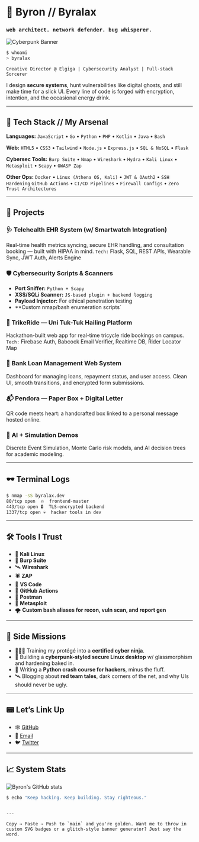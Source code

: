 # 👾 Byron // Byralax  
### `web architect. network defender. bug whisperer.`  
![Cyberpunk Banner](https://i.postimg.cc/L4gj2qHB/A-digital-illustration-in-a-futuristic-cyberpunk.png)

```bash
$ whoami
> byralax
````

`Creative Director @ Elgiga | Cybersecurity Analyst | Full-stack Sorcerer`

I design **secure systems**, hunt vulnerabilities like digital ghosts, and still make time for a slick UI.
Every line of code is forged with encryption, intention, and the occasional energy drink.

---

## 🧠 Tech Stack // My Arsenal

**Languages:**
`JavaScript` • `Go` • `Python` • `PHP` • `Kotlin` • `Java` • `Bash`

**Web:**
`HTML5` • `CSS3` • `Tailwind` • `Node.js` • `Express.js` • `SQL & NoSQL` • `Flask`

**Cybersec Tools:**
`Burp Suite` • `Nmap` • `Wireshark` • `Hydra` • `Kali Linux` • `Metasploit` • `Scapy` • `OWASP Zap`

**Other Ops:**
`Docker` • `Linux (Athena OS, Kali)` • `JWT & OAuth2` • `SSH Hardening`
`GitHub Actions` • `CI/CD Pipelines` • `Firewall Configs` • `Zero Trust Architectures`

---

## 📂 Projects

### 🩺 **Telehealth EHR System (w/ Smartwatch Integration)**

Real-time health metrics syncing, secure EHR handling, and consultation booking — built with HIPAA in mind.
`Tech:` Flask, SQL, REST APIs, Wearable Sync, JWT Auth, Alerts Engine

### 🛡️ **Cybersecurity Scripts & Scanners**

* **Port Sniffer:** `Python + Scapy`
* **XSS/SQLi Scanner:** `JS-based plugin + backend logging`
* **Payload Injector:** For ethical penetration testing
* \*\*Custom nmap/bash enumeration scripts\`

### 🚦 **TrikeRide — Uni Tuk-Tuk Hailing Platform**

Hackathon-built web app for real-time tricycle ride bookings on campus.
`Tech:` Firebase Auth, Babcock Email Verifier, Realtime DB, Rider Locator Map

### 🏦 **Bank Loan Management Web System**

Dashboard for managing loans, repayment status, and user access.
Clean UI, smooth transitions, and encrypted form submissions.

### 📬 **Pendora — Paper Box + Digital Letter**

QR code meets heart: a handcrafted box linked to a personal message hosted online.

### 🧠 **AI + Simulation Demos**

Discrete Event Simulation, Monte Carlo risk models, and AI decision trees for academic modeling.

---

## 🕶️ Terminal Logs

```bash
$ nmap -sS byralax.dev
80/tcp open  🔥  frontend-master  
443/tcp open 🔒  TLS-encrypted backend  
1337/tcp open 💀  hacker tools in dev  
```

---

## 🛠️ Tools I Trust

* 🐉 **Kali Linux**
* 🧪 **Burp Suite**
* 🛰️ **Wireshark**
* 🕷️ **ZAP**
* 🦾 **VS Code**
* 🧵 **GitHub Actions**
* 🧩 **Postman**
* 🎯 **Metasploit**
* 🌪️ **Custom bash aliases for recon, vuln scan, and report gen**

---

## 🔐 Side Missions

* 👩🏽‍💻 Training my protégé into a **certified cyber ninja**.
* 🔐 Building a **cyberpunk-styled secure Linux desktop** w/ glassmorphism and hardening baked in.
* 📖 Writing a **Python crash course for hackers**, minus the fluff.
* 🛰️ Blogging about **red team tales**, dark corners of the net, and why UIs should never be ugly.

---

## 📟 Let’s Link Up

* 🕸️ [GitHub](https://github.com/byralax)
* 📧 [Email](mailto:byralax@gmail.com)
* 🐦 [Twitter](https://twitter.com/byralax)


---

## 📈 System Stats

![Byron's GitHub stats](https://github-readme-stats.vercel.app/api?username=byralax\&show_icons=true\&theme=dracula)

```bash
$ echo "Keep hacking. Keep building. Stay righteous."
```

```

---

Copy → Paste → Push to `main` and you're golden. Want me to throw in custom SVG badges or a glitch-style banner generator? Just say the word.
```
